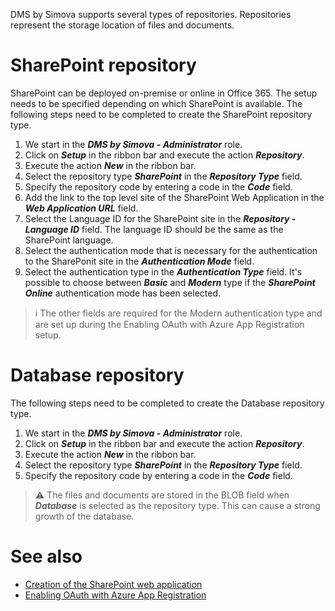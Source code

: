 

DMS by Simova supports several types of repositories. Repositories represent the storage location of files and documents.

# SharePoint repository
SharePoint can be deployed on-premise or online in Office 365. The setup needs to be specified depending on which SharePoint is available. The following steps need to be completed to create the SharePoint repository type.

1. We start in the _**DMS by Simova - Administrator**_ role.
2. Click on _**Setup**_ in the ribbon bar and execute the action _**Repository**_.
3. Execute the action _**New**_ in the ribbon bar.
4. Select the repository type _**SharePoint**_ in the _**Repository Type**_ field.
5. Specify the repository code by entering a code in the _**Code**_ field.
6. Add the link to the top level site of the SharePoint Web Application in the _**Web Application URL**_ field.
7. Select the Language ID for the SharePoint site in the _**Repository - Language ID**_ field. The language ID should be the same as the SharePoint language.
8. Select the authentication mode that is necessary for the authentication to the SharePonit site in the _**Authentication Mode**_ field.
9. Select the authentication type in the _**Authentication Type**_ field. It's possible to choose between _**Basic**_ and _**Modern**_ type if the _**SharePoint Online**_ authentication mode has been selected.

> :information_source: The other fields are required for the Modern authentication type and are set up during the Enabling OAuth with Azure App Registration setup.

# Database repository
The following steps need to be completed to create the Database repository type.

1. We start in the _**DMS by Simova - Administrator**_ role.
2. Click on _**Setup**_ in the ribbon bar and execute the action _**Repository**_.
3. Execute the action _**New**_ in the ribbon bar.
4. Select the repository type _**SharePoint**_ in the _**Repository Type**_ field.
5. Specify the repository code by entering a code in the _**Code**_ field.

> :warning: The files and documents are stored in the BLOB field when _**Database**_ is selected as the repository type. This can cause a strong growth of the database. 

# See also
- [Creation of the SharePoint web application](/Setting-up-DMS-by-Simova/General-settings/Repository-selection/Creation-of-the-SharePoint-web-application)
- [Enabling OAuth with Azure App Registration](/Setting-up-DMS-by-Simova/General-settings/Repository-selection/Enabling-OAuth-with-Azure-App-Registration)
